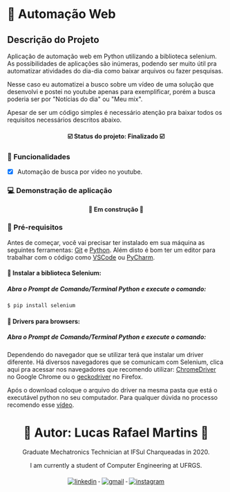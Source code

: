 # 🤖 Automação Web

## Descrição do Projeto
Aplicação de automação web em Python utilizando a biblioteca selenium. As possibilidades de aplicações são inúmeras, podendo ser muito útil pra automatizar atividades do dia-dia como baixar arquivos ou fazer pesquisas.

Nesse caso eu automatizei a busco sobre um vídeo de uma solução que desenvolvi e postei no youtube apenas para exemplificar, porém a busca poderia ser por "Notícias do dia" ou "Meu mix".

Apesar de ser um código simples é necessário atenção pra baixar todos os requisitos necessários descritos abaixo.

<h4 align="center">   
	☑️  Status do projeto: Finalizado ☑️
</h4>

### 📑 Funcionalidades

- [x] Automação de busca por vídeo no youtube.

### 💻 Demonstração de aplicação
<h4 align="center"> 
	🚧 Em construção 🚧
</h4>

### 📌 Pré-requisitos

Antes de começar, você vai precisar ter instalado em sua máquina as seguintes ferramentas:
[Git](https://git-scm.com) e [Python](https://www.python.org/). 
Além disto é bom ter um editor para trabalhar com o código como [VSCode](https://code.visualstudio.com/) ou [PyCharm](https://www.jetbrains.com/pt-br/pycharm/download/).

#### 🎲 Instalar a biblioteca Selenium:
##### Abra o Prompt de Comando/Terminal Python e execute o comando:
```bash
$ pip install selenium
```
#### 🎲 Drivers para browsers:
##### Abra o Prompt de Comando/Terminal Python e execute o comando:
Dependendo do navegador que se utilizar terá que instalar um driver diferente. Há diversos navegadores que se comunicam com Selenium, clica aqui pra acessar nos navegadores que recomendo utilizar: [ChromeDriver](https://sites.google.com/a/chromium.org/chromedriver/downloads) no Google Chrome ou o [geckodriver](https://github.com/mozilla/geckodriver/releases) no Firefox.

Após o download coloque o arquivo do driver na mesma pasta que está o executável python no seu computador. Para qualquer dúvida no processo recomendo esse [vídeo](https://www.youtube.com/watch?v=y7OhuSGBt8o).


<h1 align="center">👨 Autor: Lucas Rafael Martins 👋</h1>

<p align="center">Graduate Mechatronics Technician at IFSul Charqueadas in 2020.</p> 
<p align="center">I am currently a student of Computer Engineering at UFRGS.</p>


<div align="center">
  <a href=https://www.linkedin.com/in/lucasrafaelmartins/>
    <img src="https://img.shields.io/badge/LinkedIn-0077B5?style=for-the-badge&logo=linkedin&logoColor=white" alt="linkedin" style="vertical-align:top; margin:6px 4px">
  </a>

  <a href="mailto:lucasmarthins1@gmail.com">
    <img src="https://img.shields.io/badge/Gmail-D14836?style=for-the-badge&logo=gmail&logoColor=white" alt="gmail" style="vertical-align:top; margin:6px 4px">
  </a>

  <a href="https://www.instagram.com/llucasrafaell/">
    <img src="https://img.shields.io/badge/Instagram-E4405F?style=for-the-badge&logo=instagram&logoColor=white" alt="instagram" style="vertical-align:top; margin:6px 4px">
  </a>
</div>
